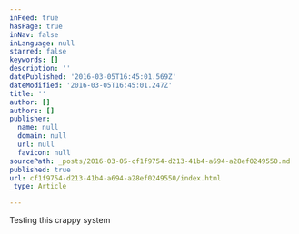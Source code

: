 ```yaml
---
inFeed: true
hasPage: true
inNav: false
inLanguage: null
starred: false
keywords: []
description: ''
datePublished: '2016-03-05T16:45:01.569Z'
dateModified: '2016-03-05T16:45:01.247Z'
title: ''
author: []
authors: []
publisher:
  name: null
  domain: null
  url: null
  favicon: null
sourcePath: _posts/2016-03-05-cf1f9754-d213-41b4-a694-a28ef0249550.md
published: true
url: cf1f9754-d213-41b4-a694-a28ef0249550/index.html
_type: Article

---
```

Testing this crappy system